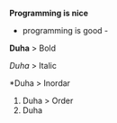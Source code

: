 **Programming is nice**

- programming is good -

**Duha** > Bold 

*Duha* > Italic

*Duha > Inordar 

1. Duha > Order 
1. Duha

